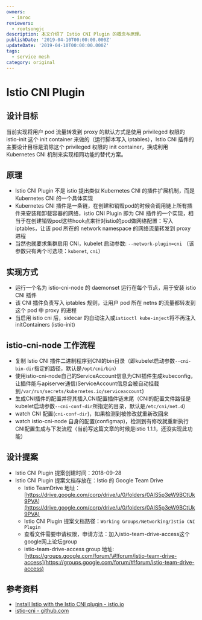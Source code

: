 ```yaml
---
owners:
  - imroc
reviewers:
  - rootsongjc
description: 本文介绍了 Istio CNI Plugin 的概念与原理。
publishDate: '2019-04-10T00:00:00.000Z'
updateDate: '2019-04-10T00:00:00.000Z'
tags:
  - service mesh
category: original
---
```


# Istio CNI Plugin

## 设计目标

当前实现将用户 pod 流量转发到 proxy 的默认方式是使用 privileged 权限的 istio-init 这个 init container 来做的（运行脚本写入 iptables），Istio CNI 插件的主要设计目标是消除这个 privileged 权限的 init container，换成利用 Kubernetes CNI 机制来实现相同功能的替代方案。

## 原理

* Istio CNI Plugin 不是 istio 提出类似 Kubernetes CNI 的插件扩展机制，而是 Kubernetes CNI 的一个具体实现
* Kubernetes CNI 插件是一条链，在创建和销毁pod的时候会调用链上所有插件来安装和卸载容器的网络，istio CNI Plugin 即为 CNI 插件的一个实现，相当于在创建销毁pod这些hook点来针对istio的pod做网络配置：写入iptables，让该 pod 所在的 network namespace 的网络流量转发到 proxy 进程
* 当然也就要求集群启用 CNI，kubelet 启动参数: `--network-plugin=cni` （该参数只有两个可选项：`kubenet`, `cni`）

## 实现方式

* 运行一个名为 istio-cni-node 的 daemonset 运行在每个节点，用于安装 istio CNI 插件
* 该 CNI 插件负责写入 iptables 规则，让用户 pod 所在 netns 的流量都转发到这个 pod 中 proxy 的进程
* 当启用 istio cni 后，sidecar 的自动注入或`istioctl kube-inject`将不再注入 initContainers \(istio-init\)

## istio-cni-node 工作流程

* 复制 Istio CNI 插件二进制程序到CNI的bin目录（即kubelet启动参数`--cni-bin-dir`指定的路径，默认是`/opt/cni/bin`）
* 使用istio-cni-node自己的ServiceAccount信息为CNI插件生成kubeconfig，让插件能与apiserver通信\(ServiceAccount信息会被自动挂载到`/var/run/secrets/kubernetes.io/serviceaccount`\)
* 生成CNI插件的配置并将其插入CNI配置插件链末尾（CNI的配置文件路径是kubelet启动参数`--cni-conf-dir`所指定的目录，默认是`/etc/cni/net.d`）
* watch CNI 配置\(`cni-conf-dir`\)，如果检测到被修改就重新改回来
* watch istio-cni-node 自身的配置\(configmap\)，检测到有修改就重新执行CNI配置生成与下发流程（当前写这篇文章的时候是istio 1.1.1，还没实现此功能）

## 设计提案

* Istio CNI Plugin 提案创建时间：2018-09-28
* Istio CNI Plugin 提案文档存放在：Istio 的 Google Team Drive
  * Istio TeamDrive 地址：[https://drive.google.com/corp/drive/u/0/folders/0AIS5p3eW9BCtUk9PVA](https://drive.google.com/corp/drive/u/0/folders/0AIS5p3eW9BCtUk9PVA)
  * Istio CNI Plugin 提案文档路径：`Working Groups/Networking/Istio CNI Plugin`
  * 查看文件需要申请权限，申请方法：加入istio-team-drive-access这个google网上论坛group
  * istio-team-drive-access group 地址: [https://groups.google.com/forum/\#!forum/istio-team-drive-access](https://groups.google.com/forum/#!forum/istio-team-drive-access)

## 参考资料

* [Install Istio with the Istio CNI plugin - istio.io](https://istio.io/docs/setup/kubernetes/additional-setup/cni/)
* [istio-cni  - github.com](https://github.com/istio/cni)


